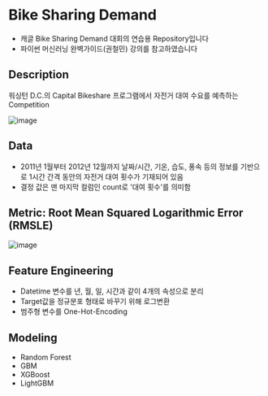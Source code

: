 # Bike Sharing Demand

* 캐글 Bike Sharing Demand 대회의 연습용 Repository입니다
* 파이썬 머신러닝 완벽가이드(권철민) 강의를 참고하였습니다


## Description

워싱턴 D.C.의 Capital Bikeshare 프로그램에서 자전거 대여 수요를 예측하는 Competition

![image](https://user-images.githubusercontent.com/67913569/131608645-fd0a8227-291a-4de5-bc07-0301cfa78ace.png)


## Data

* 2011년 1월부터 2012년 12월까지 날짜/시간, 기온, 습도, 풍속 등의 정보를 기반으로 1시간 간격 동안의 자전거 대여 횟수가 기재되어 있음
* 결정 값은 맨 마지막 컬럼인 count로 '대여 횟수'를 의미함

## Metric: Root Mean Squared Logarithmic Error (RMSLE)

![image](https://user-images.githubusercontent.com/67913569/131610816-3e5d73ba-a11e-4634-aed0-3455f66bb481.png)

## Feature Engineering

* Datetime 변수를 년, 월, 일, 시간과 같이 4개의 속성으로 분리
* Target값을 정규분포 형태로 바꾸기 위해 로그변환
* 범주형 변수를 One-Hot-Encoding

## Modeling

* Random Forest
* GBM
* XGBoost
* LightGBM
